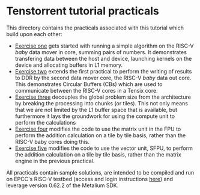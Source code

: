 # Tenstorrent tutorial practicals

This directory contains the practicals associated with this tutorial which build upon each other:

* [Exercise one](one/exercise) gets started with running a simple algorithm on the RISC-V _baby_ data mover in core, summing pairs of numbers. It demonstrates transfering data between the host and device, launching kernels on the device and allocating buffers in L1 memory.
* [Exercise two](two/exercise) extends the first practical to perform the writing of results to DDR by the second data mover core, the RISC-V _baby_ data out core. This demonstrates Circular Buffers (CBs) which are used to communicate between the RISC-V cores in a Tensix core.
* [Exercise three](three/exercise) decouples the global problem size from the architecture by breaking the processing into chunks (or tiles). This not only means that we are not limited by the L1 buffer space that is available, but furthermore it lays the groundwork for using the compute unit to perform the calculations
* [Exercise four](four/exercise) modifies the code to use the matrix unit in the FPU to perform the addition calculation on a tile by tile basis, rather than the RISC-V baby cores doing this.
* [Exercise five](five/exercise) modifies the code to use the vector unit, SFPU, to perform the addition calculation on a tile by tile basis, rather than the matrix engine in the previous practical.

All practicals contain sample solutions, are intended to be compiled and run on EPCC's RISC-V testbed (access and login instructions [here](general/RV-testbed.md)) and leverage version 0.62.2 of the Metalium SDK.
